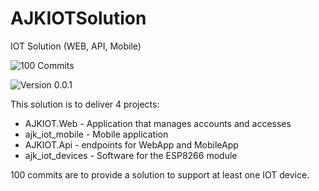 # AJKIOTSolution

IOT Solution (WEB, API, Mobile)

![100 Commits](https://img.shields.io/badge/c#-100commitów-blue)

![Version 0.0.1](<URL-of-the-image>)

This solution is to deliver 4 projects:  

- AJKIOT.Web - Application that manages accounts and accesses
- ajk_iot_mobile - Mobile application  
- AJKIOT.Api - endpoints for WebApp and MobileApp  
- ajk_iot_devices - Software for the ESP8266 module
  
100 commits are to provide a solution to support at least one IOT device.  
